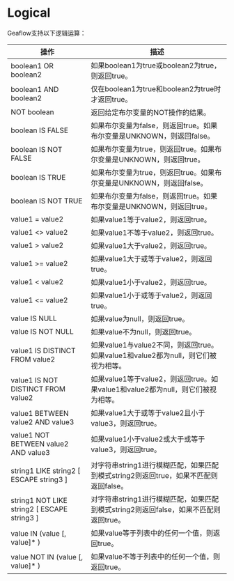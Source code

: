 # Logical

Geaflow支持以下逻辑运算：

操作|描述
----------------------|------
boolean1 OR boolean2 | 如果boolean1为true或boolean2为true，则返回true。
boolean1 AND boolean2 | 仅在boolean1为true和boolean2为true时才返回true。
NOT boolean | 返回给定布尔变量的NOT操作的结果。
boolean IS FALSE | 如果布尔变量为false，则返回true。如果布尔变量是UNKNOWN，则返回false。
boolean IS NOT FALSE | 如果布尔变量为true，则返回true。如果布尔变量是UNKNOWN，则返回true。
boolean IS TRUE | 如果布尔变量为true，则返回true。如果布尔变量是UNKNOWN，则返回false。
boolean IS NOT TRUE | 如果布尔变量为false，则返回true。如果布尔变量是UNKNOWN，则返回true。
value1 = value2 | 如果value1等于value2，则返回true。
value1 <> value2 | 如果value1不等于value2，则返回true。
value1 > value2 | 如果value1大于value2，则返回true。
value1 >= value2 | 如果value1大于或等于value2，则返回true。
value1 < value2 | 如果value1小于value2，则返回true。
value1 <= value2 | 如果value1小于或等于value2，则返回true。
value IS NULL | 如果value为null，则返回true。
value IS NOT NULL | 如果value不为null，则返回true。
value1 IS DISTINCT FROM value2 | 如果value1与value2不同，则返回true。如果value1和value2都为null，则它们被视为相等。
value1 IS NOT DISTINCT FROM value2 | 如果value1等于value2，则返回true。如果value1和value2都为null，则它们被视为相等。
value1 BETWEEN value2 AND value3 | 如果value1大于或等于value2且小于value3，则返回true。
value1 NOT BETWEEN value2 AND value3 | 如果value1小于value2或大于或等于value3，则返回true。
string1 LIKE string2 [ ESCAPE string3 ] | 对字符串string1进行模糊匹配，如果匹配到模式string2则返回true，如果不匹配则返回false。
string1 NOT LIKE string2 [ ESCAPE string3 ] | 对字符串string1进行模糊匹配，如果匹配到模式string2则返回false，如果不匹配则返回true。
value IN (value [, value]* ) | 如果value等于列表中的任何一个值，则返回true。
value NOT IN (value [, value]* ) | 如果value不等于列表中的任何一个值，则返回true。
